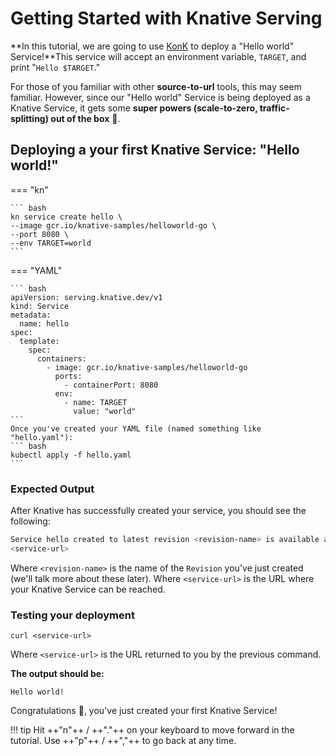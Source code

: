 # Getting Started with Knative Serving

**In this tutorial, we are going to use [KonK](konk.dev) to deploy a "Hello world" Service!**This service will accept an environment variable, `TARGET`, and print "`Hello $TARGET`."

For those of you familiar with other **source-to-url** tools, this may seem familiar. However, since our "Hello world" Service is being deployed as a Knative Service, it gets some **super powers (scale-to-zero, traffic-splitting) out of the box** :rocket:.

## Deploying a your first Knative Service: "Hello world!"
=== "kn"

    ``` bash
    kn service create hello \
    --image gcr.io/knative-samples/helloworld-go \
    --port 8080 \
    --env TARGET=world
    ```

=== "YAML"

    ``` bash
    apiVersion: serving.knative.dev/v1
    kind: Service
    metadata:
      name: hello
    spec:
      template:
        spec:
          containers:
            - image: gcr.io/knative-samples/helloworld-go
              ports:
                - containerPort: 8080
              env:
                - name: TARGET
                  value: "world"
    ```
    Once you've created your YAML file (named something like "hello.yaml"):
    ``` bash
    kubectl apply -f hello.yaml
    ```

### Expected Output
After Knative has successfully created your service, you should see the following:
```bash
Service hello created to latest revision <revision-name> is available at URL:
<service-url>
```
Where `<revision-name>` is the name of the `Revision` you've just created (we'll talk more about these later).
Where `<service-url>` is the URL where your Knative Service can be reached.

### Testing your deployment

```
curl <service-url>
```
Where `<service-url>` is the URL returned to you by the previous command.

**The output should be:**
```
Hello world!
```

Congratulations :tada:, you've just created your first Knative Service!

!!! tip
    Hit ++"n"++ / ++"."++ on your keyboard to move forward in the tutorial. Use ++"p"++ / ++","++ to go back at any time.
